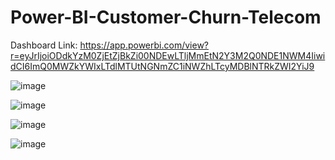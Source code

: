 # Power-BI-Customer-Churn-Telecom

Dashboard Link: https://app.powerbi.com/view?r=eyJrIjoiODdkYzM0ZjEtZjBkZi00NDEwLTljMmEtN2Y3M2Q0NDE1NWM4IiwidCI6ImQ0MWZkYWIxLTdlMTUtNGNmZC1iNWZhLTcyMDBlNTRkZWI2YiJ9

![image](https://github.com/asingh2695/Power-BI-Customer-Churn-Telecom/assets/34424599/be0b3613-b2e0-403c-977d-d4dfef5e32fb)

![image](https://github.com/asingh2695/Power-BI-Customer-Churn-Telecom/assets/34424599/e087a937-2064-4ddd-bd30-b81a852437e2)

![image](https://github.com/asingh2695/Power-BI-Customer-Churn-Telecom/assets/34424599/6a0fd22a-3b67-4acf-b632-3e617109a242)

![image](https://github.com/asingh2695/Power-BI-Customer-Churn-Telecom/assets/34424599/dab3957c-cfdf-483c-b41f-ab21be6fbe20)
